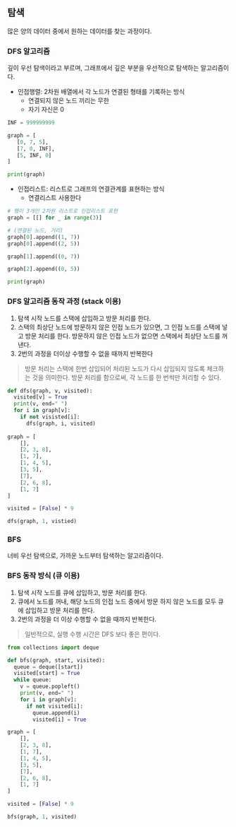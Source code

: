 ## 탐색
많은 양의 데이터 중에서 원하는 데이터를 찾는 과정이다.     

### DFS 알고리즘
깊이 우선 탐색이라고 부르며, 그래프에서 깊은 부분을 우선적으로 탐색하는 알고리즘이다.  
- 인접행렬: 2차원 배열에서 각 노드가 연결된 형태를 기록하는 방식
  - 연결되지 않은 노드 끼리는 무한
  - 자기 자신은 0
 ``` python
 INF = 999999999
 
 graph = [
    [0, 7, 5],
    [7, 0, INF],
    [5, INF, 0]
 ]
 
 print(graph)
 ```

- 인접리스트: 리스트로 그래프의 연결관계를 표현하는 방식
  - 연결리스트 사용한다
``` python
# 행이 3개인 2차원 리스트로 인접리스트 표현
graph = [[] for _ in range(3)]

# (연결된 노드, 거리)
graph[0].append((1, 7))
graph[0].append((2, 5))

graph[1].append((0, 7))

graph[2].append((0, 5))

print(graph)
```

### DFS 알고리즘 동작 과정 (stack 이용)
1. 탐색 시작 노드를 스택에 삽입하고 방문 처리를 한다.
2. 스택의 최상단 노드에 방문하지 않은 인접 노드가 있으면, 그 인접 노드를 스택에 넣고 방문 처리를 한다. 방문하지 않은 인접 노드가 없으면 스택에서 최상단 노드를 꺼낸다.
3. 2번의 과정을 더이상 수행할 수 없을 때까지 반복한다
> 방문 처리는 스택에 한번 삽입되어 처리된 노드가 다시 삽입되지 않도록 체크하는 것을 의미한다. 방문 처리를 함으로써, 각 노드를 한 번씩만 처리할 수 있다.

``` python
def dfs(graph, v, visited):
  visited[v] = True
  print(v, end=" ")
  for i in graph[v]:
    if not visisted[i]:
      dfs(graph, i, visited)
      
graph = [
    [],
    [2, 3, 8],
    [1, 7],
    [1, 4, 5],
    [3, 5],
    [7],
    [2, 6, 8],
    [1, 7]
]

visited = [False] * 9

dfs(graph, 1, vistied)
```

### BFS
너비 우선 탐색으로, 가까운 노드부터 탐색하는 알고리즘이다.

### BFS 동작 방식 (큐 이용)
1. 탐색 시작 노드를 큐에 삽입하고, 방문 처리를 한다.
2. 큐에서 노드를 꺼내, 해당 노드의 인접 노드 중에서 방문 하지 않은 노드를 모두 큐에 삽입하고 방문 처리를 한다.
3. 2번의 과정을 더 이상 수행할 수 없을 때까지 반복한다.
> 일반적으로, 실행 수행 시간은 DFS 보다 좋은 편이다.

``` python
from collections import deque

def bfs(graph, start, visited):
  queue = deque([start])
  visited[start] = True
  while queue:
    v = queue.popleft()
    print(v, end=" ")
    for i in graph[v]:
      if not visited[i]:
        queue.append(i)
        visited[i] = True

graph = [
    [],
    [2, 3, 8],
    [1, 7],
    [1, 4, 5],
    [3, 5],
    [7],
    [2, 6, 8],
    [1, 7]
]

visited = [False] * 9

bfs(graph, 1, visited)
```

